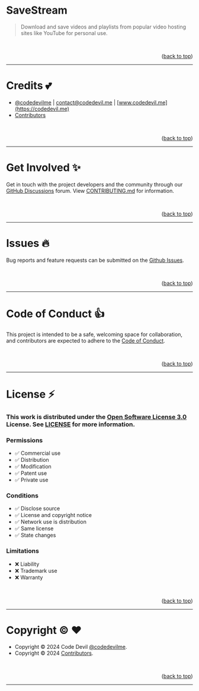 <a name="readme-top"></a>

# SaveStream

> Download and save videos and playlists from popular video hosting sites like YouTube for personal use.

<br>
<p align="right">(<a href="#readme-top">back to top</a>)</p>

---

# Credits :two_hearts:

- [@codedevilme](https://www.github.com/codedevilme) | [contact@codedevil.me](https://codedevil.me) | [www.codedevil.me](https://codedevil.me)
- [Contributors](/../../graphs/contributors)

<br>
<p align="right">(<a href="#readme-top">back to top</a>)</p>

---

# Get Involved :sparkles:

Get in touch with the project developers and the community through our [GitHub Discussions](/../../discussions) forum. View [CONTRIBUTING.md](/CONTRIBUTING.md) for information.

<br>
<p align="right">(<a href="#readme-top">back to top</a>)</p>

---

# Issues :fire:

Bug reports and feature requests can be submitted on the [Github Issues](/../../issues).

<br>
<p align="right">(<a href="#readme-top">back to top</a>)</p>

---

# Code of Conduct :thumbsup:

This project is intended to be a safe, welcoming space for collaboration, and contributors are expected to adhere to the [Code of Conduct](/CODE_OF_CONDUCT.md).

<br>
<p align="right">(<a href="#readme-top">back to top</a>)</p>

---

# License :zap:

### This work is distributed under the [Open Software License 3.0](https://choosealicense.com/licenses/osl-3.0/) License. See [LICENSE](/LICENSE.md) for more information.

### Permissions

- :white_check_mark: Commercial use
- :white_check_mark: Distribution
- :white_check_mark: Modification
- :white_check_mark: Patent use
- :white_check_mark: Private use

### Conditions

- :white_check_mark: Disclose source
- :white_check_mark: License and copyright notice
- :white_check_mark: Network use is distribution
- :white_check_mark: Same license
- :white_check_mark: State changes

### Limitations

- :x: Liability
- :x: Trademark use
- :x: Warranty

<br>
<p align="right">(<a href="#readme-top">back to top</a>)</p>

---

# Copyright :copyright: :heart:

- Copyright © 2024 Code Devil [@codedevilme](https://github.com/codedevilme).
- Copyright © 2024 [Contributors](/../../graphs/contributors).

<br>
<p align="right">(<a href="#readme-top">back to top</a>)</p>

---
